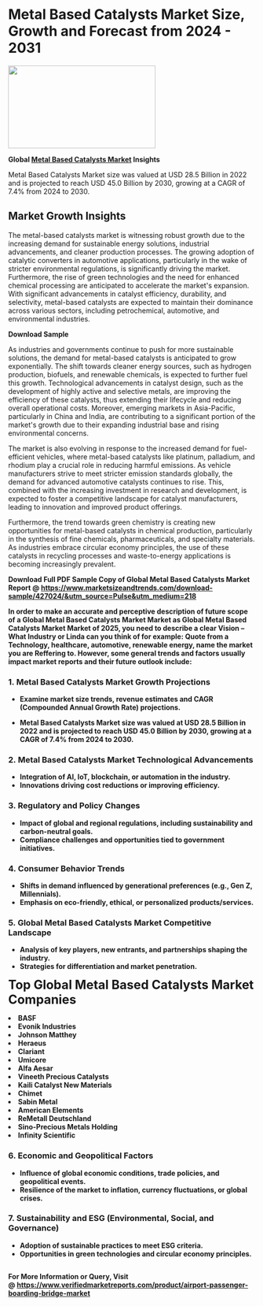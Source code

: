 <H1>Metal Based Catalysts Market Size, Growth and Forecast from 2024 - 2031</H1><img class="aligncenter size-medium wp-image-584254" src="https://thirdeyenews.in/wp-content/uploads/2024/09/Global-Market-Research-300x168.jpeg" alt="" width="300" height="168" /><p><strong>Global&nbsp;<a href="https://www.marketsizeandtrends.com/download-sample/427024/&amp;utm_source=Pulse&amp;utm_medium=218">Metal Based Catalysts Market</a> Insights</strong></p><p>Metal Based Catalysts Market size was valued at USD 28.5 Billion in 2022 and is projected to reach USD 45.0 Billion by 2030, growing at a CAGR of 7.4% from 2024 to 2030.</p><p><h2>Market Growth Insights</h2> <p>The metal-based catalysts market is witnessing robust growth due to the increasing demand for sustainable energy solutions, industrial advancements, and cleaner production processes. The growing adoption of catalytic converters in automotive applications, particularly in the wake of stricter environmental regulations, is significantly driving the market. Furthermore, the rise of green technologies and the need for enhanced chemical processing are anticipated to accelerate the market's expansion. With significant advancements in catalyst efficiency, durability, and selectivity, metal-based catalysts are expected to maintain their dominance across various sectors, including petrochemical, automotive, and environmental industries.</p> <p><strong>Download Sample</strong></p> <p>As industries and governments continue to push for more sustainable solutions, the demand for metal-based catalysts is anticipated to grow exponentially. The shift towards cleaner energy sources, such as hydrogen production, biofuels, and renewable chemicals, is expected to further fuel this growth. Technological advancements in catalyst design, such as the development of highly active and selective metals, are improving the efficiency of these catalysts, thus extending their lifecycle and reducing overall operational costs. Moreover, emerging markets in Asia-Pacific, particularly in China and India, are contributing to a significant portion of the market's growth due to their expanding industrial base and rising environmental concerns.</p> <p>The market is also evolving in response to the increased demand for fuel-efficient vehicles, where metal-based catalysts like platinum, palladium, and rhodium play a crucial role in reducing harmful emissions. As vehicle manufacturers strive to meet stricter emission standards globally, the demand for advanced automotive catalysts continues to rise. This, combined with the increasing investment in research and development, is expected to foster a competitive landscape for catalyst manufacturers, leading to innovation and improved product offerings.</p> <p>Furthermore, the trend towards green chemistry is creating new opportunities for metal-based catalysts in chemical production, particularly in the synthesis of fine chemicals, pharmaceuticals, and specialty materials. As industries embrace circular economy principles, the use of these catalysts in recycling processes and waste-to-energy applications is becoming increasingly prevalent.</p> <p><strong></p><p><span class=""><strong>Download Full PDF Sample Copy of Global Metal Based Catalysts Market Report</strong> @ <a href="https://www.marketsizeandtrends.com/download-sample/427024/&amp;utm_source=Pulse&amp;utm_medium=218" target="_blank">https://www.marketsizeandtrends.com/download-sample/427024/&amp;utm_source=Pulse&amp;utm_medium=218</a></span></p><p>In order to make an accurate and perceptive description of future scope of a Global&nbsp;Metal Based Catalysts Market Market as Global&nbsp;Metal Based Catalysts Market Market of 2025, you need to describe a clear Vision &ndash; What Industry or Linda can you think of for example: Quote from a Technology, healthcare, automotive, renewable energy, name the market you are Reffering to. However, some general trends and factors usually impact market reports and their future outlook include:</p><h3>1.&nbsp;<strong>Metal Based Catalysts Market Growth Projections</strong></h3><ul><li>Examine market size trends, revenue estimates and CAGR (Compounded Annual Growth Rate) projections.</li><li><p>Metal Based Catalysts Market size was valued at USD 28.5 Billion in 2022 and is projected to reach USD 45.0 Billion by 2030, growing at a CAGR of 7.4% from 2024 to 2030.</p></li></ul><h3>2.&nbsp;<strong>Metal Based Catalysts Market Technological Advancements</strong></h3><ul><li>Integration of AI, IoT, blockchain, or automation in the industry.</li><li>Innovations driving cost reductions or improving efficiency.</li></ul><h3>3.&nbsp;<strong>Regulatory and Policy Changes</strong></h3><ul><li>Impact of global and regional regulations, including sustainability and carbon-neutral goals.</li><li>Compliance challenges and opportunities tied to government initiatives.</li></ul><h3>4.&nbsp;<strong>Consumer Behavior Trends</strong></h3><ul><li>Shifts in demand influenced by generational preferences (e.g., Gen Z, Millennials).</li><li>Emphasis on eco-friendly, ethical, or personalized products/services.</li></ul><h3>5.&nbsp;<strong>Global Metal Based Catalysts Market Competitive Landscape</strong></h3><ul><li>Analysis of key players, new entrants, and partnerships shaping the industry.</li><li>Strategies for differentiation and market penetration.</li></ul><p data-pm-slice="1 1 []"><span style="color: inherit; font-family: inherit; font-size: 25px;">Top Global Metal Based Catalysts Market Companies</span></p><div class="" data-test-id=""><p><li>BASF</li><li> Evonik Industries</li><li> Johnson Matthey</li><li> Heraeus</li><li> Clariant</li><li> Umicore</li><li> Alfa Aesar</li><li> Vineeth Precious Catalysts</li><li> Kaili Catalyst New Materials</li><li> Chimet</li><li> Sabin Metal</li><li> American Elements</li><li> ReMetall Deutschland</li><li> Sino-Precious Metals Holding</li><li> Infinity Scientific</li></p></div><h3>6.&nbsp;<strong>Economic and Geopolitical Factors</strong></h3><ul><li>Influence of global economic conditions, trade policies, and geopolitical events.</li><li>Resilience of the market to inflation, currency fluctuations, or global crises.</li></ul><h3>7.&nbsp;<strong>Sustainability and ESG (Environmental, Social, and Governance)</strong></h3><ul><li>Adoption of sustainable practices to meet ESG criteria.</li><li>Opportunities in green technologies and circular economy principles.</li></ul><h2><strong style="font-size: 14px;">For More Information or Query, Visit @&nbsp;</strong><a style="background-color: #ffffff; font-size: 14px;" href="https://www.marketsizeandtrends.com/report/metal-based-catalysts-market/" target="_blank">https://www.verifiedmarketreports.com/product/airport-passenger-boarding-bridge-market</a></h2>
